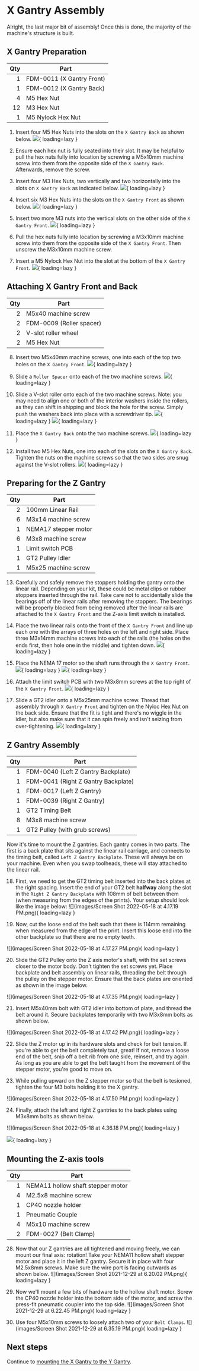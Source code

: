 # X Gantry Assembly

Alright, the last major bit of assembly! Once this is done, the majority of the machine's structure is built.

## X Gantry Preparation

| Qty | Part                      |
|----:|---------------------------|
|   1 | FDM-0011 (X Gantry Front) |
|   1 | FDM-0012 (X Gantry Back)  |
|   4 | M5 Hex Nut                |
|  12 | M3 Hex Nut                |
|   1 | M5 Nylock Hex Nut         |

1. Insert four M5 Hex Nuts into the slots on the `X Gantry Back` as shown below.
  ![](images/X-Gantry-Assembly-Step-1.png){ loading=lazy }

2. Ensure each hex nut is fully seated into their slot. It may be helpful to pull the hex nuts fully into location by screwing a M5x10mm machine screw into them from the opposite side of the `X Gantry Back`. Afterwards, remove the screw.

3. Insert four M3 Hex Nuts, two vertically and two horizontally into the slots on `X Gantry Back` as indicated below.
  ![](images/X-Gantry-Assembly-Step-3-2-ALT.png){ loading=lazy }

4. Insert six M3 Hex Nuts into the slots on the `X Gantry Front` as shown below.
  ![](images/X-Gantry-Assembly-Step-4.png){ loading=lazy }

5. Insert two more M3 nuts into the vertical slots on the other side of the `X Gantry Front`.
  ![](images/X-Gantry-Assembly-Step-4-2.png){ loading=lazy }

6. Pull the hex nuts fully into location by screwing a M3x10mm machine screw into them from the opposite side of the `X Gantry Front`. Then unscrew the M3x10mm machine screw.

7. Insert a M5 Nylock Hex Nut into the slot at the bottom of the `X Gantry Front`.
  ![](images/X-Gantry-Assembly-Step-6.png){ loading=lazy }

## Attaching X Gantry Front and Back

| Qty | Part                     |
|----:|--------------------------|
|   2 | M5x40 machine screw      |
|   2 | FDM-0009 (Roller spacer) |
|   2 | V-slot roller wheel      |
|   2 | M5 Hex Nut               |

8. Insert two M5x40mm machine screws, one into each of the top two holes on the `X Gantry Front`.
  ![](images/X-Gantry-Assembly-Step-7.png){ loading=lazy }

9. Slide a `Roller Spacer` onto each of the two machine screws.
  ![](images/X-Gantry-Assembly-Step-7-2.png){ loading=lazy }

10. Slide a V-slot roller onto each of the two machine screws. Note: you may need to align one or both of the interior washers inside the rollers, as they can shift in shipping and block the hole for the screw. Simply push  the washers back into place with a screwdriver tip.
  ![](images/X-Gantry-Assembly-Step-7-3.png){ loading=lazy }
  ![](images/X-Gantry-Assembly-Step-7-4.png){ loading=lazy }

11. Place the `X Gantry Back` onto the two machine screws.
  ![](images/X-Gantry-Assembly-Step-8.png){ loading=lazy }

12. Install two M5 Hex Nuts, one into each of the slots on the `X Gantry Back`. Tighten the nuts on the machine screws so that the two sides are snug against the V-slot rollers.
  ![](images/X-Gantry-Assembly-Step-9-ALT-2.png){ loading=lazy }

## Preparing for the Z Gantry

| Qty | Part                 |
|----:|----------------------|
|   2 | 100mm Linear Rail    |
|   6 | M3x14 machine screw  |
|   1 | NEMA17 stepper motor |
|   6 | M3x8 machine screw   |
|   1 | Limit switch PCB     |
|   1 | GT2 Pulley Idler     |
|   1 | M5x25 machine screw  |

13.  Carefully and safely remove the stoppers holding the gantry onto the linear rail. Depending on your kit, these could be metal clips or rubber stoppers inserted through the rail. Take care not to accidentally slide the bearings off of the linear rails after removing the stoppers. The bearings will be properly blocked from being removed after the linear rails are attached to the `X Gantry Front` and the Z-axis limit switch is installed.

14.  Place the two linear rails onto the front of the `X Gantry Front` and line up each one with the arrays of three holes on the left and right side. Place three M3x14mm machine screws into each of the rails (the holes on the ends first, then hole one in the middle) and tighten down.
  ![](images/X-Gantry-Assembly-Step-10.png){ loading=lazy }

15. Place the NEMA 17 motor so the shaft runs through the `X Gantry Front`.
  ![](images/X-Gantry-Assembly-Step-11.png){ loading=lazy }
  ![](images/X-Gantry-Assembly-Step-11-2-MANUAL.png){ loading=lazy }

16. Attach the limit switch PCB with two M3x8mm screws at the top right of the `X Gantry Front`.
  ![](images/X-Gantry-Assembly-Step-12.png){ loading=lazy }

17. Slide a GT2 idler onto a M5x25mm machine screw. Thread that assembly through `X Gantry Front` and tighten on the Nyloc Hex Nut on the back side. Ensure that the fit is tight and there's no wiggle in the idler, but also make sure that it can spin freely and isn't seizing from over-tightening.
  ![](images/X-Gantry-Assembly-Step-13.png){ loading=lazy }

## Z Gantry Assembly

| Qty | Part                                |
|----:|-------------------------------------|
|   1 | FDM-0040 (Left Z Gantry Backplate)  |
|   1 | FDM-0041 (Right Z Gantry Backplate) |
|   1 | FDM-0017 (Left Z Gantry)            |
|   1 | FDM-0039 (Right Z Gantry)           |
|   1 | GT2 Timing Belt                     |
|   8 | M3x8 machine screw                  |
|   1 | GT2 Pulley (with grub screws)       |

Now it's time to mount the Z gantries. Each gantry comes in two parts. The first is a back plate that sits against the linear rail carriage, and connects to the timing belt, called `Left Z Gantry Backplate`. These will always be on your machine. Even when you swap toolheads, these will stay attached to the linear rail.

18. First, we need to get the GT2 timing belt inserted into the back plates at the right spacing. Insert the end of your GT2 belt **halfway** along the slot in the `Right Z Gantry Backplate` with 108mm of belt between them (when measuring from the edges of the prints). Your setup should look like the image below:
  ![](images/Screen Shot 2022-05-18 at 4.17.19 PM.png){ loading=lazy }

19. Now, cut the loose end of the belt such that there is 114mm remaining when measured from the edge of the print. Insert this loose end into the other backplate so that there are no empty teeth.

![](images/Screen Shot 2022-05-18 at 4.17.27 PM.png){ loading=lazy }

20.   Slide the GT2 Pulley onto the Z axis motor's shaft, with the set screws closer to the motor body. Don't tighten the set screws yet. Place backplate and belt assembly on linear rails, threading the belt through the pulley on the stepper motor. Ensure that the back plates are oriented as shown in the image below.

![](images/Screen Shot 2022-05-18 at 4.17.35 PM.png){ loading=lazy }

21.  Insert M5x40mm bolt with GT2 idler into bottom of plate, and thread the belt around it. Secure backplates temporarily with two M3x8mm bolts as shown below.

![](images/Screen Shot 2022-05-18 at 4.17.42 PM.png){ loading=lazy }

22.  Slide the Z motor up in its hardware slots and check for belt tension. If you're able to get the belt completely taut, great! If not, remove a loose end of the belt, snip off a belt rib from one side, reinsert, and try again. As long as you are able to get the belt taught from the movement of the stepper motor, you're good to move on.

23. While pulling upward on the Z stepper motor so that the belt is tesioned, tighten the four M3 bolts holding it to the X gantry.

![](images/Screen Shot 2022-05-18 at 4.17.50 PM.png){ loading=lazy }

24. Finally, attach the left and right Z gantries to the back plates using M3x8mm bolts as shown below.

![](images/Screen Shot 2022-05-18 at 4.36.18 PM.png){ loading=lazy }

  ![](images/IMG_0704.JPG){ loading=lazy }



## Mounting the Z-axis tools

| Qty | Part                              |
|----:|-----------------------------------|
|   1 | NEMA11 hollow shaft stepper motor |
|   4 | M2.5x8 machine screw              |
|   1 | CP40 nozzle holder                |
|   1 | Pneumatic Couple                  |
|   4 | M5x10 machine screw               |
|   2 | FDM-0027 (Belt Clamp)             |

28. Now that our Z gantries are all tightened and moving freely, we can mount our final axis: rotation! Take your NEMA11 hollow shaft stepper motor and place it in the left Z gantry. Secure it in place with four M2.5x8mm screws. Make sure the wire port is facing outwards as shown below.
  ![](images/Screen Shot 2021-12-29 at 6.20.02 PM.png){ loading=lazy }

29. Now we'll mount a few bits of hardware to the hollow shaft motor. Screw the CP40 nozzle holder into the bottom side of the motor, and screw the press-fit pneumatic coupler into the top side.
  ![](images/Screen Shot 2021-12-29 at 6.22.45 PM.png){ loading=lazy }

30. Use four M5x10mm screws to loosely attach two of your `Belt Clamps`.
  ![](images/Screen Shot 2021-12-29 at 6.35.19 PM.png){ loading=lazy }

## Next steps

Continue to [mounting the X Gantry to the Y Gantry](../8-mount-x-to-y/index.md).

